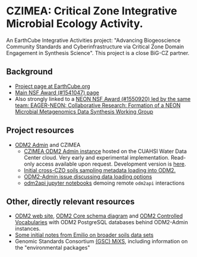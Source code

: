 # CZIMEA: Critical Zone Integrative Microbial Ecology Activity. 

An EarthCube Integrative Activities project: "Advancing Biogeoscience Community Standards and Cyberinfrastructure via Critical Zone Domain Engagement in Synthesis Science". This project is a close BiG-CZ partner.

## Background
- [Project page at EarthCube.org](https://www.earthcube.org/group/advancing-biogeoscience-community-standards-cyberinfrastructure-critical-zone-domain-engagement-synthesis-science)
- [Main NSF Award (#1541047) page](https://www.nsf.gov/awardsearch/showAward?AWD_ID=1541047)
- Also strongly linked to a [NEON NSF Award (#1550920) led by the same team: EAGER-NEON: Collaborative Research: Formation of a NEON Microbial Metagenomics Data Synthesis Working Group](https://www.nsf.gov/awardsearch/showAward?AWD_ID=1550920)

## Project resources
- [ODM2 Admin](https://github.com/miguelcleon/ODM2-Admin) and CZIMEA
  - [CZIMEA ODM2 Admin instance](http://odm2admin.cuahsi.org/CZIMEA/) hosted on the CUAHSI Water Data Center cloud. Very early and experimental implementation. Read-only access available upon request. Development version is [here](http://dev-odm2admin.cuahsi.org/CZIMEA/).
  - [Initial cross-CZO soils sampling metadata loading into ODM2.](dataloading)
  - [ODM2-Admin issue discussing data loading options](https://github.com/miguelcleon/ODM2-Admin/issues/16)
  - [odm2api jupyter notebooks](https://github.com/miguelcleon/ODM2API-ipython-notebooks) demoing remote `odm2api` interactions 

## Other, directly relevant resources
- [ODM2 web site](http://www.odm2.org), [ODM2 Core schema diagram](http://odm2.github.io/ODM2/schemas/ODM2_Current/diagrams/ODM2Core.html) and [ODM2 Controlled Vocabularies](http://vocabulary.odm2.org)
with ODM2 PostgreSQL databases behind ODM2-Admin instances.
- [Some initial notes from Emilio on broader soils data sets](GeneralSoilsData.md)
- Genomic Standards Consortium [(GSC) MiXS](http://gensc.org/mixs/), including information on the "environmental packages"
